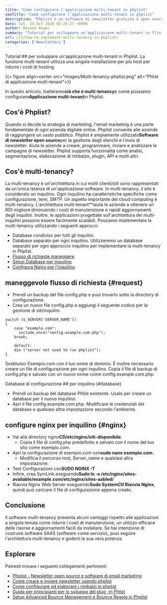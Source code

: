 ```yaml
---
title: "Come configurare l'applicazione multi-tenant in phplist" 
seoTitle: "Come configurare l'applicazione multi-tenant in phplist" 
description: "Phplist è un software di newsletter gratuito e open source. Configurare l'applicazione multi-tenant ed eseguire diverse istanze di un'applicazione in un ambiente condiviso." 
date: Sat, 24 Oct 2020 03:25:27 +0000
author: Masood Anwer
summary: "Tutorial per sviluppare un'applicazione multi-tenant in flist. La funzione multi-tenant utilizza una singola installazione per più host per ridurre i costi di hosting." 
url: /it/how-to-implement-multi-tenancy-in-phplist/
categories: ['Newsletters']
---
```


Tutorial ## per sviluppare un'applicazione multi-tenant in Phplist. La funzione multi-tenant utilizza una singola installazione per più host per ridurre i costi di hosting.

{{< figure align=center src="images/Multi-tenancy-phplist.png" alt="Phlist di applicazione multi-tenant">}}

In questo articolo, tratteremo**ciò che è multi-tenancy**e come possiamo configurare**Applicazione multi-tenant**in Phplist.

## Cos'è Phplist?
Quando si decide la strategia di marketing, l'email marketing è una parte fondamentale di ogni azienda digitale online. Phplist consente alle aziende di raggiungere un vasto pubblico. Phplist è ampiamente utilizzato**Software di newsletter open source**per la gestione degli elenchi e l'invio di newsletter. Aiuta le aziende a creare, programmare, inviare e analizzare le campagne di newsletter. Phplist supporta funzionalità come analisi, segmentazione, elaborazione di rimbalzo, plugin, API e molti altri.

## Cos'è multi-tenancy?
La multi-tenancy è un'architettura in cui molti clienti/siti sono rappresentati da un'unica istanza di un'applicazione software. In multi-tenancy, il sito è considerato un inquilino. Ogni inquilino ha caratteristiche specifiche come configurazione, temi, SMTP.
Un aspetto importante del cloud computing è multi-tenancy. L'architettura multi-tenant**aiuta le aziende a ottenere un ROI migliore diminuendo i costi di manutenzione e rapidi aggiornamenti degli inquilini. Inoltre, le applicazioni progettate sull'architettura dei multi-inquilini possono essere facilmente scalabili.
Possiamo implementare la multi-tenancy utilizzando i seguenti approcci.
  * Database condiviso per tutti gli inquilini.
  * Database separato per ogni inquilino.
Utilizzeremo un database separato per ogni approccio inquilino per implementare la multi-tenancy in Phplist.
  * [Flusso di richieste maneggere][1]
  * [Setup Database per inquilino][2]
  * [Configura Nginx per l'inquilino][3]

## maneggevole flusso di richiesta   {#request}
  * Prendi un backup del file config.php e puoi trovarlo sotto la directory di configurazione.
  * Crea un nuovo file config.php e aggiungi il seguente codice per la gestione di siti/inquilini.
```
switch ($_SERVER['SERVER_NAME'])
{   
    case "example.com":
      include_once("config.example.com.php");
    break;
    
    default:
    die ("server not used to run phplist"); 
}
```
Sostituisci Esempio.com con il tuo nome di dominio. È inoltre necessario creare un file di configurazione per ogni inquilino. Copia il file di backup di config.php e salvalo con un nuovo nome come config.example.com.php.

Database di configurazione ## per inquilino  {#database}
  * Prendi un backup del database Phlist esistente. Usalo per creare un database per il nuovo inquilino.
  * Apri il file config.example.com.php. Modificare le credenziali del database e qualsiasi altra impostazione secondo l'ambiente.

## configure nginx per inquilino   {#nginx}
* Vai alla directory nginx**CD/etc/nginx/siti-disponibile**.
  * Copia il file di config.php predefinito e salvalo con il nome del tuo sito come esempio.com.
* Apri la configurazione di esempio.com con**sudo nano esempio.com**.
  * Modifica il percorso root, Server_name e qualsiasi altra impostazione.
* Test Configurazioni con**SUDO NGINX -T**
* Infine, crea SymLink eseguendo**Sudo ln -s /etc/nginx/sites-available/example.com/etc/nginx/sites-aabled/**
* Riavvia Nginx Web Server eseguendo**Sudo SystemCtl Riavvia Nginx**, quindi può caricare il file di configurazione appena creato.

## Conclusione
Il software multi-tenancy presenta alcuni vantaggi rispetto alle applicazioni a singola tenuta come ridurre i costi di manutenzione, un utilizzo efficace delle risorse e aggiornamenti facili da installare. Se hai intenzione di costruire software SAAS (software come servizio), puoi seguire l'architettura multi-tenancy e goderti la sua vera potenza.

## Esplorare
Potresti trovare i seguenti collegamenti pertinenti:
  * [Phplist - Newsletter open source e software di email marketing][4]
  * [Come creare e inviare newsletter usando phplist][5]
  * [Come configurare ed elaborare i rimbalzi in phplist][6]
  * [Guida per principianti per lo sviluppo del plug -in Phlist][7]
  * [Setup Advanced Bounce Management e Bounce Regole in Phplist][8]

  
[1]: #request
[2]: #database
[3]: #nginx
[4]: https://products.containerize.com/newsletter/phplist
[5]: https://blog.containerize.com/newsletter/how-to-create-and-send-newsletter-using-phplist/
[6]: https://blog.containerize.com/newsletter/how-to-setup-and-process-bounces-in-phplist/
[7]: https://blog.containerize.com/newsletter/beginners-guide-to-develop-phplist-plugin/
[8]: https://blog.containerize.com/newsletter/setup-advanced-bounce-management-and-bounce-rules-in-phplist/
